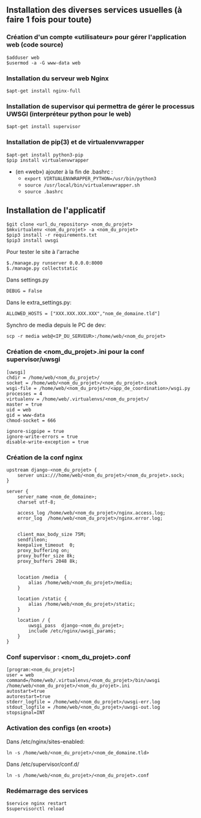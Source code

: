 ## Installation des diverses services usuelles (à faire 1 fois pour toute)

### Création d'un compte «utilisateur» pour gérer l'application web (code source) 

```
$adduser web
$usermod -a -G www-data web
```

### Installation du serveur web Nginx
```
$apt-get install nginx-full
```
### Installation de supervisor qui permettra de gérer le processus UWSGI (interpréteur python pour le web)
```
$apt-get install supervisor
```
### Installation de pip(3) et de virtualenvwrapper
```
$apt-get install python3-pip
$pip install virtualenvwrapper
```

* (en «web») ajouter à la fin de .bashrc : 
    * `export VIRTUALENVWRAPPER_PYTHON=/usr/bin/python3`
    * `source /usr/local/bin/virtualenvwrapper.sh`
    * `source .bashrc`

## Installation de l'applicatif
```
$git clone <url_du_repository> <nom_du_projet>
$mkvirtualenv <nom_du_projet> -a <nom_du_projet>
$pip3 install -r requirements.txt
$pip3 install uwsgi
```
Pour tester le site à l'arrache
```
$./manage.py runserver 0.0.0.0:8000
$./manage.py collectstatic
```

Dans settings\.py
```
DEBUG = False
```

Dans le extra_settings.py:

```
ALLOWED_HOSTS = ["XXX.XXX.XXX.XXX","nom_de_domaine.tld"]
```

Synchro de media depuis le PC de dev:
```
scp -r media web@<IP_DU_SERVEUR>:/home/web/<nom_du_projet>
```

### Création de <nom_du_projet>.ini pour la conf supervisor/uwsgi
```
[uwsgi]
chdir = /home/web/<nom_du_projet>/
socket = /home/web/<nom_du_projet>/<nom_du_projet>.sock
wsgi-file = /home/web/<nom_du_projet>/<app_de_coordination>/wsgi.py
processes = 4
virtualenv = /home/web/.virtualenvs/<nom_du_projet>/
master = true
uid = web
gid = www-data
chmod-socket = 666

ignore-sigpipe = true
ignore-write-errors = true
disable-write-exception = true
```

### Création de la conf nginx
```
upstream django-<nom_du_projet> {
    server unix:///home/web/<nom_du_projet>/<nom_du_projet>.sock;
}

server {
    server_name <nom_de_domaine>;
    charset utf-8;

    access_log /home/web/<nom_du_projet>/nginx.access.log;
    error_log  /home/web/<nom_du_projet>/nginx.error.log;


    client_max_body_size 75M;
    sendfileon;
    keepalive_timeout  0;
    proxy_buffering on;
    proxy_buffer_size 8k;
    proxy_buffers 2048 8k;


    location /media  {
        alias /home/web/<nom_du_projet>/media;
    }

    location /static {
        alias /home/web/<nom_du_projet>/static;
    }

    location / {
        uwsgi_pass  django-<nom_du_projet>;
        include /etc/nginx/uwsgi_params;
    }
}
```

### Conf supervisor : <nom_du_projet>.conf
```
[program:<nom_du_projet>]
user = web
command=/home/web/.virtualenvs/<nom_du_projet>/bin/uwsgi /home/web/<nom_du_projet>/<nom_du_projet>.ini
autostart=true
autorestart=true
stderr_logfile = /home/web/<nom_du_projet>/uwsgi-err.log
stdout_logfile = /home/web/<nom_du_projet>/uwsgi-out.log
stopsignal=INT
```

### Activation des configs (en «root»)

Dans /etc/nginx/sites-enabled:
```
ln -s /home/web/<nom_du_projet>/<nom_de_domaine.tld>
```

Dans /etc/supervisor/conf.d/
```
ln -s /home/web/<nom_du_projet>/<nom_du_projet>.conf
```
###  Redémarrage des services
```
$service nginx restart
$supervisorctl reload
```







